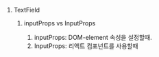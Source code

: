 1. TextField
    
    1. inputProps vs InputProps
        
        1. inputProps: DOM-element 속성을 설정할때.
        2. InputProps: 리액트 컴포넌트를 사용할때